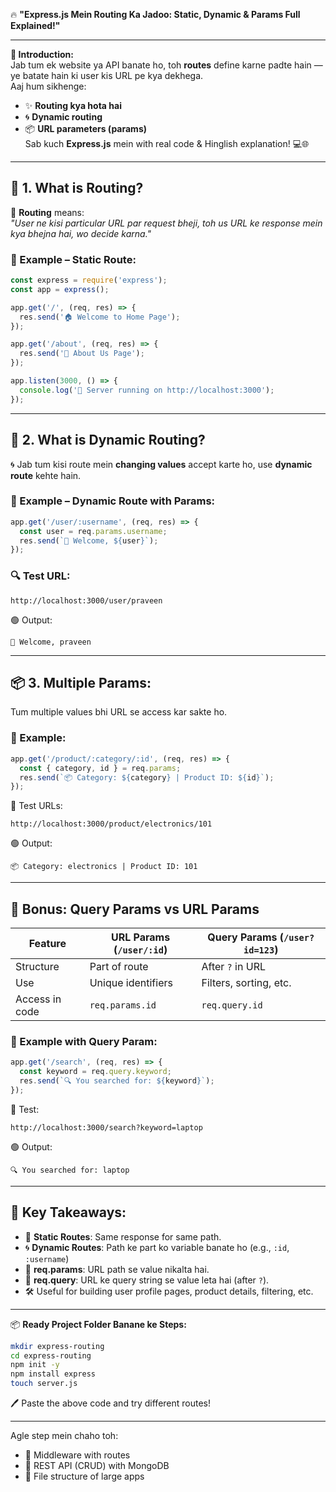 🔥 **"Express.js Mein Routing Ka Jadoo: Static, Dynamic & Params Full Explained!"**

---

**📌 Introduction:**  
Jab tum ek website ya API banate ho, toh **routes** define karne padte hain — ye batate hain ki user kis URL pe kya dekhega.  
Aaj hum sikhenge:  
- ✨ **Routing kya hota hai**  
- 🌀 **Dynamic routing**  
- 📦 **URL parameters (params)**  
Sab kuch **Express.js** mein with real code & Hinglish explanation! 💻🌐

---

## 🧭 1. What is Routing?

📌 **Routing** means:  
_"User ne kisi particular URL par request bheji, toh us URL ke response mein kya bhejna hai, wo decide karna."_

### 🔧 Example – Static Route:

```js
const express = require('express');
const app = express();

app.get('/', (req, res) => {
  res.send('🏠 Welcome to Home Page');
});

app.get('/about', (req, res) => {
  res.send('📖 About Us Page');
});

app.listen(3000, () => {
  console.log('🚀 Server running on http://localhost:3000');
});
```

---

## 🔄 2. What is Dynamic Routing?

🌀 Jab tum kisi route mein **changing values** accept karte ho, use **dynamic route** kehte hain.

### 🔧 Example – Dynamic Route with Params:

```js
app.get('/user/:username', (req, res) => {
  const user = req.params.username;
  res.send(`👤 Welcome, ${user}`);
});
```

### 🔍 Test URL:

```
http://localhost:3000/user/praveen
```

🟢 Output:
```
👤 Welcome, praveen
```

---

## 📦 3. Multiple Params:

Tum multiple values bhi URL se access kar sakte ho.

### 🔧 Example:

```js
app.get('/product/:category/:id', (req, res) => {
  const { category, id } = req.params;
  res.send(`📦 Category: ${category} | Product ID: ${id}`);
});
```

🧪 Test URLs:

```
http://localhost:3000/product/electronics/101
```

🟢 Output:
```
📦 Category: electronics | Product ID: 101
```

---

## 🧪 Bonus: Query Params vs URL Params

| Feature         | URL Params (`/user/:id`)     | Query Params (`/user?id=123`)    |
|-----------------|------------------------------|----------------------------------|
| Structure       | Part of route                | After `?` in URL                 |
| Use             | Unique identifiers           | Filters, sorting, etc.           |
| Access in code  | `req.params.id`              | `req.query.id`                   |

### 🔧 Example with Query Param:

```js
app.get('/search', (req, res) => {
  const keyword = req.query.keyword;
  res.send(`🔍 You searched for: ${keyword}`);
});
```

🧪 Test:
```
http://localhost:3000/search?keyword=laptop
```

🟢 Output:
```
🔍 You searched for: laptop
```

---

## 🧠 Key Takeaways:

- 📍 **Static Routes**: Same response for same path.
- 🌀 **Dynamic Routes**: Path ke part ko variable banate ho (e.g., `:id`, `:username`)
- 🧾 **req.params**: URL path se value nikalta hai.
- 🧪 **req.query**: URL ke query string se value leta hai (after `?`).
- 🛠️ Useful for building user profile pages, product details, filtering, etc.

---

📦 **Ready Project Folder Banane ke Steps:**

```bash
mkdir express-routing
cd express-routing
npm init -y
npm install express
touch server.js
```

🖊 Paste the above code and try different routes!

---

Agle step mein chaho toh:
- 🧩 Middleware with routes
- 🛒 REST API (CRUD) with MongoDB
- 📁 File structure of large apps


